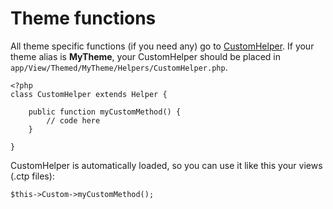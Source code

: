 # Theme functions

All theme specific functions (if you need any) go to
[CustomHelper](http://github.com/croogo/croogo/blob/1.4/View/Helper/CustomHelper.php).
If your theme alias is **MyTheme**, your CustomHelper should be placed in
`app/View/Themed/MyTheme/Helpers/CustomHelper.php`.

    <?php
    class CustomHelper extends Helper {

        public function myCustomMethod() {
            // code here
        }

    }

CustomHelper is automatically loaded, so you can use it like this your views
(.ctp files):

    $this->Custom->myCustomMethod();